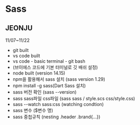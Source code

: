# Sass
## JEONJU 
11/07~11/22 

- git built
- vs code built
- vs code - basic terminal - git bash 
- (브이에스 코드에 기본 터미널로 깃 배쉬 설정)
- node built (version 14.15)
- npm을 활용해서 sass 설치 (sass version 1.29)
- npm install -g sass(Dart Sass 설치)
- sass 버전 확인 (sass --version)
- sass sass파일 css파일 (sass sass / style.scs css/style.css)
- sass --watch sass:css (watching condtion)
- sass 변수 ($변수 명)
- sass 중첩규칙 (nesting .header .brand{...})

